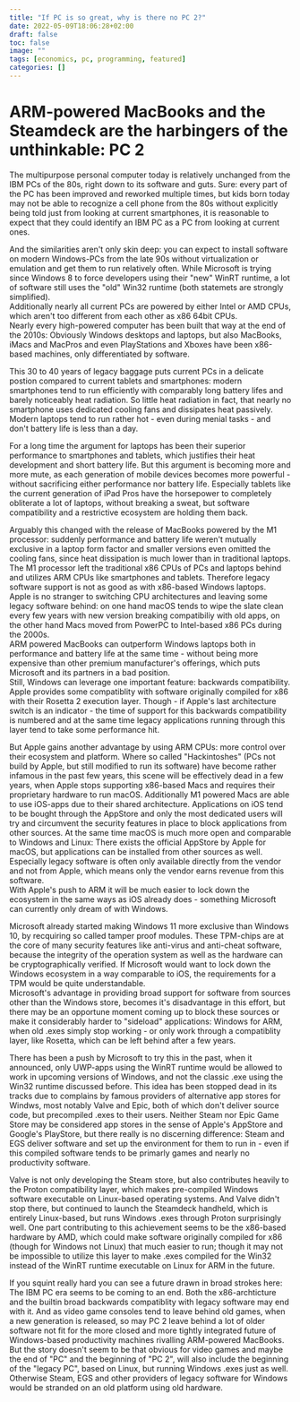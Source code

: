 ```yaml
---
title: "If PC is so great, why is there no PC 2?"
date: 2022-05-09T18:06:28+02:00
draft: false
toc: false
image: ""
tags: [economics, pc, programming, featured]
categories: []
---
```


# ARM-powered MacBooks and the Steamdeck are the harbingers of the unthinkable: PC 2
<!--more-->
The multipurpose personal computer today is relatively unchanged from the IBM PCs of the 80s, right down to its software and guts. Sure: every part of the PC has been improved and reworked multiple times, but kids born today may not be able to recognize a cell phone from the 80s without explicitly being told just from looking at current smartphones, it is reasonable to expect that they could identify an IBM PC as a PC from looking at current ones.

And the similarities aren't only skin deep: you can expect to install software on modern Windows-PCs from the late 90s without virtualization or emulation and get them to run relatively often. While Microsoft is trying since Windows 8 to force developers using their "new" WinRT runtime, a lot of software still uses the "old" Win32 runtime (both statemets are strongly simplified).<br />
Additionally nearly all current PCs are powered by either Intel or AMD CPUs, which aren't too different from each other as x86 64bit CPUs.<br />
Nearly every high-powered computer has been built that way at the end of the 2010s: Obviously Windows desktops and laptops, but also MacBooks, iMacs and MacPros and even PlayStations and Xboxes have been x86-based machines, only differentiated by software.

This 30 to 40 years of legacy baggage puts current PCs in a delicate postion compared to current tablets and smartphones: modern smartphones tend to run efficiently with comparably long battery lifes and barely noticeably heat radiation. So little heat radiation in fact, that nearly no smartphone uses dedicated cooling fans and dissipates heat passively. Modern laptops tend to run rather hot - even during menial tasks - and don't battery life is less than a day.

For a long time the argument for laptops has been their superior performance to smartphones and tablets, which justifies their heat development and short battery life. But this argument is becoming more and more mute, as each generation of mobile devices becomes more powerful - without sacrificing either performance nor battery life. Especially tablets like the current generation of iPad Pros have the horsepower to completely obliterate a lot of laptops, without breaking a sweat, but software compatibility and a restrictive ecosystem are holding them back.

Arguably this changed with the release of MacBooks powered by the M1 processor: suddenly performance and battery life weren't mutually exclusive in a laptop form factor and smaller versions even omitted the cooling fans, since heat dissipation is much lower than in traditional laptops. The M1 processor left the traditional x86 CPUs of PCs and laptops behind and utilizes ARM CPUs like smartphones and tablets. Therefore legacy software support is not as good as with x86-based Windows laptops.<br />
Apple is no stranger to switching CPU architectures and leaving some legacy software behind: on one hand macOS tends to wipe the slate clean every few years with new version breaking compatibiliy with old apps, on the other hand Macs moved from PowerPC to Intel-based x86 PCs during the 2000s.<br />
ARM powered MacBooks can outperform Windows laptops both in performance and battery life at the same time - without being more expensive than other premium manufacturer's offerings, which puts Microsoft and its partners in a bad position.<br />
Still, Windows can leverage one important feature: backwards compatibility. Apple provides some compatiblity with software originally compiled for x86 with their Rosetta 2 execution layer. Though - if Apple's last architecture switch is an indicator - the time of support for this backwards compatibility is numbered and at the same time legacy applications running through this layer tend to take some performance hit.

But Apple gains another advantage by using ARM CPUs: more control over their ecosystem and platform. Where so called "Hackintoshes" (PCs not build by Apple, but still modified to run its software) have become rather infamous in the past few years, this scene will be effectively dead in a few years, when Apple stops supporting x86-based Macs and requires their proprietary hardware to run macOS. Additionally M1 powered Macs are able to use iOS-apps due to their shared architecture. Applications on iOS tend to be bought through the AppStore and only the most dedicated users will try and circumvent the security features in place to block applications from other sources. At the same time macOS is much more open and comparable to Windows and Linux: There exists the official AppStore by Apple for macOS, but applications can be installed from other sources as well. Especially legacy software is often only available directly from the vendor and not from Apple, which means only the vendor earns revenue from this software.<br />
With Apple's push to ARM it will be much easier to lock down the ecosystem in the same ways as iOS already does - something Microsoft can currently only dream of with Windows.

Microsoft already started making Windows 11 more exclusive than Windows 10, by recquiring so called tamper proof modules. These TPM-chips are at the core of many security features like anti-virus and anti-cheat software, because the integrity of the operation system as well as the hardware can be cryptographically verified. If Microsoft would want to lock down the Windows ecosystem in a way comparable to iOS, the requirements for a TPM would be quite understandable.<br />
Microsoft's advantage in providing broad support for software from sources other than the Windows store, becomes it's disadvantage in this effort, but there may be an opportune moment coming up to block these sources or make it considerably harder to "sideload" applications: Windows for ARM, when old .exes simply stop working - or only work through a compatiblity layer, like Rosetta, which can be left behind after a few years.

There has been a push by Microsoft to try this in the past, when it announced, only UWP-apps using the WinRT runtime would be allowed to work in upcoming versions of Windows, and not the classic .exe using the Win32 runtime discussed before. This idea has been stopped dead in its tracks due to complains by famous providers of alternative app stores for Windws, most notably Valve and Epic, both of which don't deliver source code, but precompiled .exes to their users. Neither Steam nor Epic Game Store may be considered app stores in the sense of Apple's AppStore and Google's PlayStore, but there really is no discerning difference: Steam and EGS deliver software and set up the environment for them to run in - even if this compiled software tends to be primarly games and nearly no productivity software.

Valve is not only developing the Steam store, but also contributes heavily to the Proton compatibility layer, which makes pre-compiled Windows software executable on Linux-based operating systems. And Valve didn't stop there, but continued to launch the Steamdeck handheld, which is entirely Linux-based, but runs Windows .exes through Proton surprisingly well. One part contributing to this achievement seems to be the x86-based hardware by AMD, which could make software originally compiled for x86 (though for Windows not Linux) that much easier to run; though it may not be impossible to utilize this layer to make .exes compiled for the Win32 instead of the WinRT runtime executable on Linux for ARM in the future.

If you squint really hard you can see a future drawn in broad strokes here: The IBM PC era seems to be coming to an end. Both the x86-archticture and the builtin broad backwards compatiblity with legacy software may end with it. And as video game consoles tend to leave behind old games, when a new generation is released, so may PC 2 leave behind a lot of older software not fit for the more closed and more tightly integrated future of Windows-based productivity machines rivalling ARM-powered MacBooks.<br />
But the story doesn't seem to be that obvious for video games and maybe the end of "PC" and the beginning of "PC 2", will also include the beginning of the "legacy PC", based on Linux, but running Windows .exes just as well. Otherwise Steam, EGS and other providers of legacy software for Windows would be stranded on an old platform using old hardware.